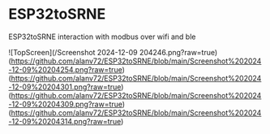 # ESP32toSRNE
ESP32toSRNE interaction with modbus over wifi and ble

![TopScreen](/Screenshot 2024-12-09 204246.png?raw=true)
(https://github.com/alanv72/ESP32toSRNE/blob/main/Screenshot%202024-12-09%20204254.png?raw=true)
(https://github.com/alanv72/ESP32toSRNE/blob/main/Screenshot%202024-12-09%20204301.png?raw=true)
(https://github.com/alanv72/ESP32toSRNE/blob/main/Screenshot%202024-12-09%20204309.png?raw=true)
(https://github.com/alanv72/ESP32toSRNE/blob/main/Screenshot%202024-12-09%20204314.png?raw=true)
